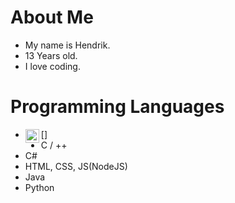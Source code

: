 <!--
**PatchByte/PatchByte** is a ✨ _special_ ✨ repository because its `README.md` (this file) appears on your GitHub profile.

Here are some ideas to get you started:

- 🔭 I’m currently working on ...
- 🌱 I’m currently learning ...
- 👯 I’m looking to collaborate on ...
- 🤔 I’m looking for help with ...
- 💬 Ask me about ...
- 📫 How to reach me: ...
- 😄 Pronouns: ...
- ⚡ Fun fact: ...
-->

# About Me

- My name is Hendrik.
- 13 Years old.
- I love coding.

# Programming Languages
- [<img align="left" alt="I know C#" width="22px" src="https://unpkg.com/simple-icons@3.9.0/icons/csharp.svg" />]
- C / ++
- C#
- HTML, CSS, JS(NodeJS)
- Java
- Python
